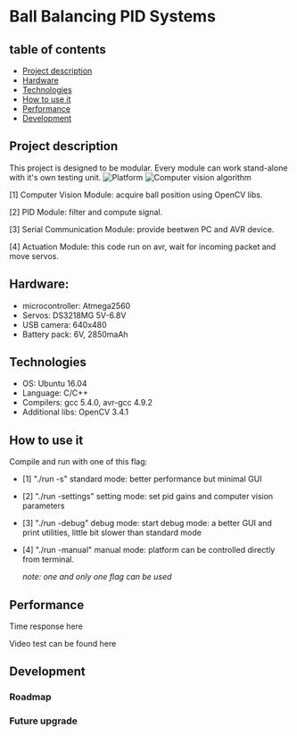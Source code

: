 # Ball Balancing PID Systems

## table of contents
* [Project description](#project-description)
* [Hardware](#hardware)
* [Technologies](#technologies)
* [How to use it](#how-to-use-it)
* [Performance](#performance)
* [Development](#development)

## Project description
This project is designed to be modular. Every module can work stand-alone with it's own testing unit.
![Platform](https://github.com/JiuSenso/Ball-Balancing-PID-System/tree/master/pics/platform.jpg)
![Computer vision algorithm](https://github.com/JiuSenso/Ball-Balancing-PID-System/tree/master/pics/computer_vision_algorithm.png)

[1] Computer Vision Module: acquire ball position using OpenCV libs.

[2] PID Module: filter and compute signal.

[3] Serial Communication Module: provide beetwen PC and AVR device.

[4] Actuation Module: this code run on avr, wait for incoming packet and move servos.

## Hardware:
* microcontroller: Atmega2560
* Servos: DS3218MG 5V-6.8V
* USB camera: 640x480
* Battery pack: 6V, 2850maAh

## Technologies
* OS: Ubuntu 16.04
* Language: C/C++
* Compilers: gcc 5.4.0, avr-gcc 4.9.2
* Additional libs: OpenCV 3.4.1


## How to use it
Compile and run with one of this flag:

* [1] "./run -s"
 	standard mode: better performance but minimal GUI

* [2]	"./run -settings"
	setting mode: set pid gains and computer vision parameters

* [3]	"./run -debug"
  	debug mode: start debug mode: a better GUI and print utilities,
 	little bit slower than standard mode

* [4]	"./run -manual"
  	manual mode: platform can be controlled directly from terminal.

	*note: one and only one flag can be used*

## Performance

Time response here

Video test can be found here

## Development

### Roadmap

### Future upgrade

